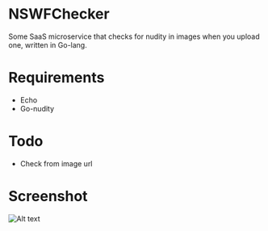 # NSWFChecker
Some SaaS microservice that checks for nudity in images when you upload one, written in Go-lang.

# Requirements

- Echo
- Go-nudity


# Todo 

* Check from image url 

# Screenshot

![Alt text](https://i.imgur.com/0B1J3pW.png "NSFW Checker")
